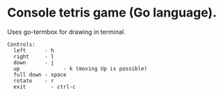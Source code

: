 # Console tetris game (Go language).
  
Uses go-termbox for drawing in terminal.

```
Controls:
  left	  	- h
  right   	- l
  down	  	- j
  up			  - k (moving Up is possible)
  full down - space
  rotate   	- r 
  exit		  - ctrl-c
```

